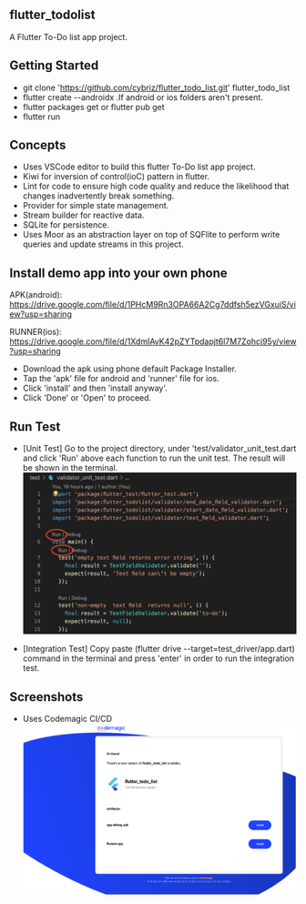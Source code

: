## flutter_todolist
A Flutter To-Do list app project.

## Getting Started
- git clone 'https://github.com/cybriz/flutter_todo_list.git' flutter_todo_list
- flutter create --androidx .If android or ios folders aren't present.
- flutter packages get or flutter pub get
- flutter run

## Concepts
- Uses VSCode editor to build this flutter To-Do list app project.
- Kiwi for inversion of control(ioC) pattern in flutter.
- Lint for code to ensure high code quality and reduce the likelihood that changes inadvertently break something. 
- Provider for simple state management.
- Stream builder for reactive data.
- SQLite for persistence.
- Uses Moor as an abstraction layer on top of SQFlite to perform write queries and update streams in this project.

## Install demo app into your own phone
APK(android): https://drive.google.com/file/d/1PHcM9Rn3OPA66A2Cg7ddfsh5ezVGxuiS/view?usp=sharing

RUNNER(ios): https://drive.google.com/file/d/1XdmIAyK42pZYTpdapjt6l7M7Zohcj95y/view?usp=sharing

- Download the apk using phone default Package Installer.
- Tap the 'apk' file for android and 'runner' file for ios.
- Click 'install' and then 'install anyway'.
- Click 'Done' or 'Open' to proceed.

## Run Test
- [Unit Test] Go to the project directory, under 'test/validator_unit_test.dart and click 'Run' above each function 
   to run the unit test. The result will be shown in the terminal.
![](screenshots/unit_test.png)

- [Integration Test] Copy paste (flutter drive --target=test_driver/app.dart) command in the terminal and press 'enter' in order to run the integration test.

## Screenshots
- Uses Codemagic CI/CD
![](screenshots/codemagic_CICD.png)
